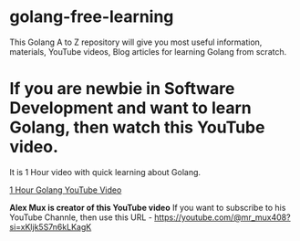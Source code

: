 # golang-free-learning
This Golang A to Z repository will give you most useful information, materials, YouTube videos, Blog articles for learning Golang from scratch. 

# If you are newbie in Software Development and want to learn Golang, then watch this YouTube video.

It is 1 Hour video with quick learning about Golang.

[1 Hour Golang YouTube Video](https://www.youtube.com/watch?v=8uiZC0l4Ajw)

**Alex Mux is creator of this YouTube video** If you want to subscribe to his YouTube Channle, then use this URL - https://youtube.com/@mr_mux408?si=xKljk5S7n6kLKagK 

